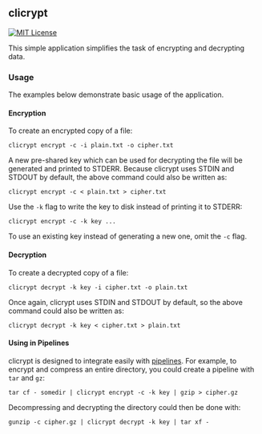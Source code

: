 ## clicrypt

[![MIT License](http://img.shields.io/badge/license-MIT-9370d8.svg?style=flat)](http://opensource.org/licenses/MIT)

This simple application simplifies the task of encrypting and decrypting data.

### Usage

The examples below demonstrate basic usage of the application.

#### Encryption

To create an encrypted copy of a file:

    clicrypt encrypt -c -i plain.txt -o cipher.txt

A new pre-shared key which can be used for decrypting the file will be generated and printed to STDERR. Because clicrypt uses STDIN and STDOUT by default, the above command could also be written as:

    clicrypt encrypt -c < plain.txt > cipher.txt

Use the `-k` flag to write the key to disk instead of printing it to STDERR:

    clicrypt encrypt -c -k key ...

To use an existing key instead of generating a new one, omit the `-c` flag.

#### Decryption

To create a decrypted copy of a file:

    clicrypt decrypt -k key -i cipher.txt -o plain.txt

Once again, clicrypt uses STDIN and STDOUT by default, so the above command could also be written as:

    clicrypt decrypt -k key < cipher.txt > plain.txt

#### Using in Pipelines

clicrypt is designed to integrate easily with [pipelines](https://en.wikipedia.org/wiki/Pipeline_(Unix)). For example, to encrypt and compress an entire directory, you could create a pipeline with `tar` and `gz`:

    tar cf - somedir | clicrypt encrypt -c -k key | gzip > cipher.gz

Decompressing and decrypting the directory could then be done with:

    gunzip -c cipher.gz | clicrypt decrypt -k key | tar xf -
